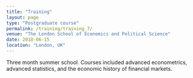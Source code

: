 ```yaml
---
title: "Training"
layout: page
type: "Postgraduate course"
permalink: /training/training_7/
venue: "The London School of Economics and Political Science"
date: 2018-06-15
location: "London, UK"
---
```


Three month summer school. Courses included advanced econometrics, advanced statistics, and the economic history of financial markets. 

